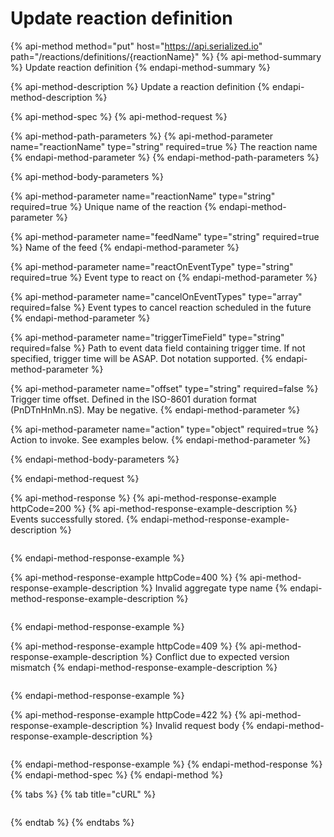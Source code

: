 # Update reaction definition

{% api-method method="put" host="https://api.serialized.io" path="/reactions/definitions/{reactionName}" %}
{% api-method-summary %}
Update reaction definition
{% endapi-method-summary %}

{% api-method-description %}
Update a reaction definition
{% endapi-method-description %}

{% api-method-spec %}
{% api-method-request %}

{% api-method-path-parameters %}
{% api-method-parameter name="reactionName" type="string" required=true %}
The reaction name
{% endapi-method-parameter %}
{% endapi-method-path-parameters %}

{% api-method-body-parameters %}

{% api-method-parameter name="reactionName" type="string" required=true %}
Unique name of the reaction
{% endapi-method-parameter %}

{% api-method-parameter name="feedName" type="string" required=true %}
Name of the feed
{% endapi-method-parameter %}

{% api-method-parameter name="reactOnEventType" type="string" required=true %}
Event type to react on
{% endapi-method-parameter %}

{% api-method-parameter name="cancelOnEventTypes" type="array" required=false %}
Event types to cancel reaction scheduled in the future
{% endapi-method-parameter %}

{% api-method-parameter name="triggerTimeField" type="string" required=false %}
Path to event data field containing trigger time. If not specified, trigger time will be ASAP. Dot notation supported.
{% endapi-method-parameter %}

{% api-method-parameter name="offset" type="string" required=false %}
Trigger time offset. Defined in the ISO-8601 duration format (PnDTnHnMn.nS). May be negative.
{% endapi-method-parameter %}

{% api-method-parameter name="action" type="object" required=true %}
Action to invoke. See examples below.
{% endapi-method-parameter %}

{% endapi-method-body-parameters %}

{% endapi-method-request %}

{% api-method-response %}
{% api-method-response-example httpCode=200 %}
{% api-method-response-example-description %}
Events successfully stored.
{% endapi-method-response-example-description %}

```javascript

```
{% endapi-method-response-example %}

{% api-method-response-example httpCode=400 %}
{% api-method-response-example-description %}
Invalid aggregate type name
{% endapi-method-response-example-description %}

```text

```
{% endapi-method-response-example %}

{% api-method-response-example httpCode=409 %}
{% api-method-response-example-description %}
Conflict due to expected version mismatch
{% endapi-method-response-example-description %}

```text

```
{% endapi-method-response-example %}

{% api-method-response-example httpCode=422 %}
{% api-method-response-example-description %}
Invalid request body
{% endapi-method-response-example-description %}

```text

```
{% endapi-method-response-example %}
{% endapi-method-response %}
{% endapi-method-spec %}
{% endapi-method %}

{% tabs %}
{% tab title="cURL" %}
```bash

```
{% endtab %}
{% endtabs %}

